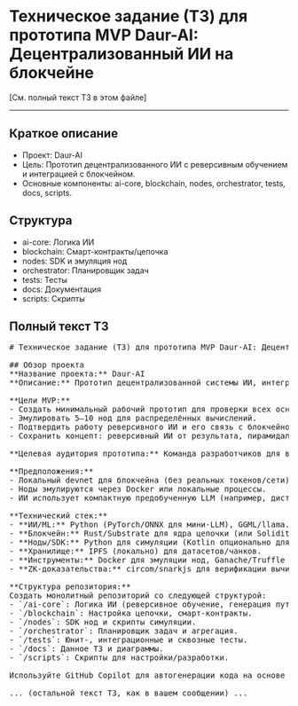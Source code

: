 # Техническое задание (ТЗ) для прототипа MVP Daur-AI: Децентрализованный ИИ на блокчейне

[См. полный текст ТЗ в этом файле]

---

## Краткое описание
- Проект: Daur-AI
- Цель: Прототип децентрализованного ИИ с реверсивным обучением и интеграцией с блокчейном.
- Основные компоненты: ai-core, blockchain, nodes, orchestrator, tests, docs, scripts.

## Структура
- ai-core: Логика ИИ
- blockchain: Смарт-контракты/цепочка
- nodes: SDK и эмуляция нод
- orchestrator: Планировщик задач
- tests: Тесты
- docs: Документация
- scripts: Скрипты

## Полный текст ТЗ

<pre>
# Техническое задание (ТЗ) для прототипа MVP Daur-AI: Децентрализованный ИИ на блокчейне

## Обзор проекта
**Название проекта:** Daur-AI  
**Описание:** Прототип децентрализованной системы ИИ, интегрированной с блокчейном. ИИ использует реверсивное обучение (начинает с целевого результата, генерирует множество путей его достижения, анализирует сходства, различия и закономерности). Блокчейн управляет распределением задач, механизмом Proof of Useful Work (PoUW), верификацией через оракулов/критиков и токеномикой. Ноды (в MVP — эмулируемые локальные процессы) имитируют смартфоны/ПК. Основной акцент — тестирование функций ИИ (генерация путей, выявление закономерностей) и интеграция с блокчейном (создание задач, частичные результаты, агрегация, верификация).  

**Цели MVP:**  
- Создать минимальный рабочий прототип для проверки всех основных функций.  
- Эмулировать 5–10 нод для распределённых вычислений.  
- Подтвердить работу реверсивного ИИ и его связь с блокчейном.  
- Сохранить концепт: реверсивный ИИ от результата, пирамидальная многопоточность, эфемерная память, PoUW через вычисления ИИ.  

**Целевая аудитория прототипа:** Команда разработчиков для внутреннего тестирования, без продакшн-деплоя.  

**Предположения:**  
- Локальный devnet для блокчейна (без реальных токенов/сети).  
- Ноды эмулируются через Docker или локальные процессы.  
- ИИ использует компактную предобученную LLM (например, дистиллированную версию Llama) для планирования и генерации путей.  

**Технический стек:**  
- **ИИ/ML:** Python (PyTorch/ONNX для мини-LLM), GGML/llama.cpp для инференса.  
- **Блокчейн:** Rust/Substrate для ядра цепочки (или Solidity/Hardhat для эмуляции Ethereum L2).  
- **Ноды/SDK:** Python для симуляции (Kotlin опционально для будущих мобильных устройств).  
- **Хранилище:** IPFS (локально) для датасетов/чанков.  
- **Инструменты:** Docker для эмуляции нод, Ganache/Truffle для тестирования Ethereum (если используется Solidity).  
- **ZK-доказательства:** circom/snarkjs для верификации вычислений.  

**Структура репозитория:**  
Создать монолитный репозиторий со следующей структурой:  
- `/ai-core`: Логика ИИ (реверсивное обучение, генерация путей).  
- `/blockchain`: Настройка цепочки, смарт-контракты.  
- `/nodes`: SDK нод и скрипты симуляции.  
- `/orchestrator`: Планировщик задач и агрегация.  
- `/tests`: Юнит-, интеграционные и сквозные тесты.  
- `/docs`: Данное ТЗ и диаграммы.  
- `/scripts`: Скрипты для настройки/разработки.  

Используйте GitHub Copilot для автогенерации кода на основе этого ТЗ. Инициализируйте: `git init daur-ai-mvp`, создайте ветки, например, `feature/ai-reverse-learning`, `feature/blockchain-poUW`.

... (остальной текст ТЗ, как в вашем сообщении) ...
</pre>
